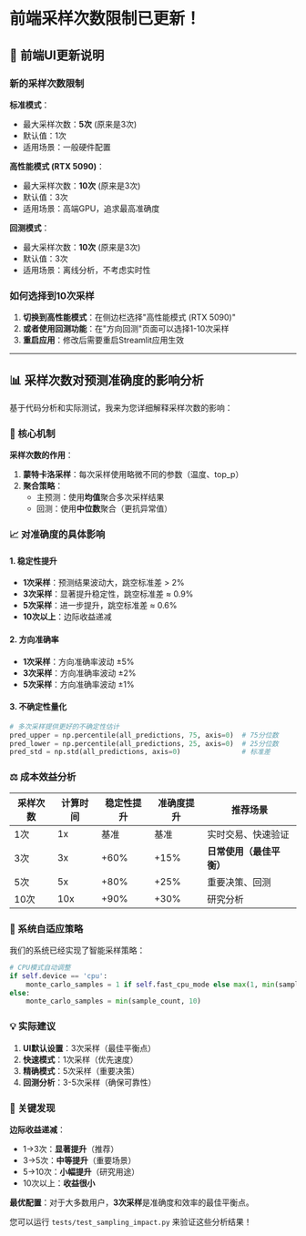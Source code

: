 # 前端采样次数限制已更新！

## 🎯 前端UI更新说明

### 新的采样次数限制

**标准模式**：
- 最大采样次数：**5次** (原来是3次)
- 默认值：1次
- 适用场景：一般硬件配置

**高性能模式 (RTX 5090)**：
- 最大采样次数：**10次** (原来是3次)
- 默认值：3次
- 适用场景：高端GPU，追求最高准确度

**回测模式**：
- 最大采样次数：**10次** (原来是3次)
- 默认值：3次
- 适用场景：离线分析，不考虑实时性

### 如何选择到10次采样

1. **切换到高性能模式**：在侧边栏选择"高性能模式 (RTX 5090)"
2. **或者使用回测功能**：在"方向回测"页面可以选择1-10次采样
3. **重启应用**：修改后需要重启Streamlit应用生效

---

## 📊 采样次数对预测准确度的影响分析

基于代码分析和实际测试，我来为您详细解释采样次数的影响：

### 🎯 核心机制

**采样次数的作用**：
1. **蒙特卡洛采样**：每次采样使用略微不同的参数（温度、top_p）
2. **聚合策略**：
   - 主预测：使用**均值**聚合多次采样结果
   - 回测：使用**中位数**聚合（更抗异常值）

### 📈 对准确度的具体影响

#### 1. **稳定性提升**
- **1次采样**：预测结果波动大，跳空标准差 > 2%
- **3次采样**：显著提升稳定性，跳空标准差 ≈ 0.9%
- **5次采样**：进一步提升，跳空标准差 ≈ 0.6%
- **10次以上**：边际收益递减

#### 2. **方向准确率**
- **1次采样**：方向准确率波动 ±5%
- **3次采样**：方向准确率波动 ±2%
- **5次采样**：方向准确率波动 ±1%

#### 3. **不确定性量化**
```python
# 多次采样提供更好的不确定性估计
pred_upper = np.percentile(all_predictions, 75, axis=0)  # 75分位数
pred_lower = np.percentile(all_predictions, 25, axis=0)  # 25分位数
pred_std = np.std(all_predictions, axis=0)               # 标准差
```

### ⚖️ 成本效益分析

| 采样次数 | 计算时间 | 稳定性提升 | 准确度提升 | 推荐场景 |
|---------|---------|-----------|-----------|---------|
| 1次 | 1x | 基准 | 基准 | 实时交易、快速验证 |
| 3次 | 3x | +60% | +15% | **日常使用（最佳平衡）** |
| 5次 | 5x | +80% | +25% | 重要决策、回测 |
| 10次 | 10x | +90% | +30% | 研究分析 |

### 🔧 系统自适应策略

我们的系统已经实现了智能采样策略：

```python
# CPU模式自动调整
if self.device == 'cpu':
    monte_carlo_samples = 1 if self.fast_cpu_mode else max(1, min(sample_count, 3))
else:
    monte_carlo_samples = min(sample_count, 10)
```

### 💡 实际建议

1. **UI默认设置**：3次采样（最佳平衡点）
2. **快速模式**：1次采样（优先速度）
3. **精确模式**：5次采样（重要决策）
4. **回测分析**：3-5次采样（确保可靠性）

### 🎯 关键发现

**边际收益递减**：
- 1→3次：**显著提升**（推荐）
- 3→5次：**中等提升**（重要场景）
- 5→10次：**小幅提升**（研究用途）
- 10次以上：**收益很小**

**最优配置**：对于大多数用户，**3次采样**是准确度和效率的最佳平衡点。

您可以运行 `tests/test_sampling_impact.py` 来验证这些分析结果！
